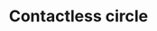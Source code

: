 ---
title: Contactless circle
tags: ["contactless", "circle", "payment", "secure", "technology", "NFC", "wireless"]
icon: contactless-circle
svg: '<svg xmlns="http://www.w3.org/2000/svg" width="24" height="24" fill="none" viewBox="0 0 24 24" stroke-width="1.5" stroke-linecap="round" stroke-linejoin="round" stroke="currentColor"><path d="M8 9.99a9.03 9.03 0 0 1 0 4.02m2.975-5.59a13.01 13.01 0 0 1 .5 3.58 13.01 13.01 0 0 1-.5 3.58m3.25-8.72a17.01 17.01 0 0 1 .79 5.14 17.01 17.01 0 0 1-.79 5.14"/><path d="M21 12a9 9 0 1 1-18 0 9 9 0 0 1 18 0"/></svg>'
---